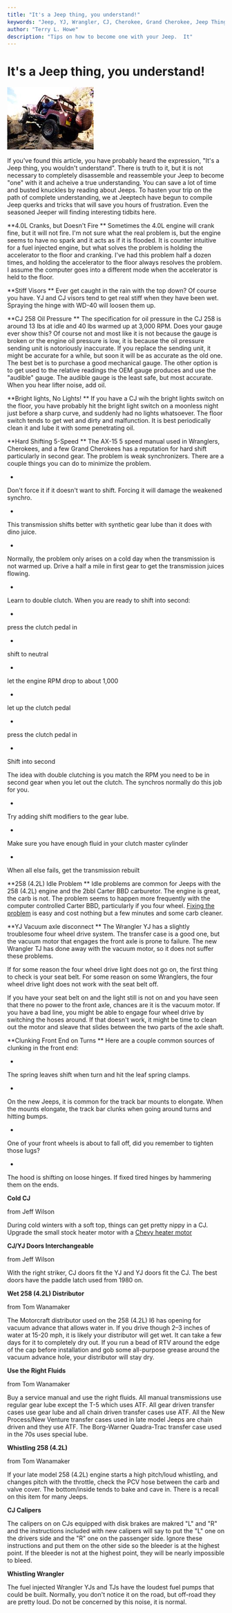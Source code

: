 ```yaml
---
title: "It's a Jeep thing, you understand!"
keywords: "Jeep, YJ, Wrangler, CJ, Cherokee, Grand Cherokee, Jeep Thing"
author: "Terry L. Howe"
description: "Tips on how to become one with your Jeep.  It"
---
```


# It's a Jeep thing, you understand!

![Phil Collard on Tabasco Twister](/images/terry/trail/lc98b_.jpg)


If you've found this article, you have probably heard the expression,
"It's a Jeep thing, you wouldn't understand".  There is truth to
it, but it is not necessary to completely disassemble and reassemble
your Jeep to become "one" with it and acheive a true understanding.
You can save a lot of time and busted knuckles by reading about Jeeps.
To hasten your trip on the path of complete understanding, we at
Jeeptech have begun to compile Jeep querks and tricks that
will save you hours of frustration.  Even the seasoned Jeeper will
finding interesting tidbits here.

**4.0L Cranks, but Doesn't Fire
**
Sometimes the 4.0L engine will crank fine, but it will not
fire.  I'm not sure what the real problem is, but the engine seems
to have no spark and it acts as if it is flooded.  It is counter
intuitive for a fuel injected engine, but what solves the problem
is holding the accelerator to the floor and cranking.  I've had
this problem half a dozen times, and holding the accelerator to the
floor always resolves the problem.  I assume the computer goes into
a different mode when the accelerator is held to the floor.

**Stiff Visors
**
Ever get caught in the rain with the top down?  Of course you have.
YJ and CJ visors tend to get real stiff when they have been wet.
Spraying the hinge with WD-40 will loosen them up.

**CJ 258 Oil Pressure
**
The specification for oil pressure in the CJ 258 is around
13 lbs at idle and 40 lbs warmed up at 3,000 RPM.  Does your
gauge ever show this?  Of course not and most like it is not
because the gauge is broken or the engine oil pressure is
low, it is because the oil pressure sending unit is notoriously
inaccurate.  If you replace the sending unit, it might be
accurate for a while, but soon it will be as accurate as the
old one.  The best bet is to purchase a good mechanical gauge.
The other option is to get used to the relative readings the
OEM gauge produces and use the "audible" gauge.  The audible
gauge is the least safe, but most accurate.  When you hear
lifter noise, add oil.

**Bright lights, No Lights!
**
If you have a CJ wih the bright lights switch on the floor,
you have probably hit the bright light switch on a moonless night
just before a sharp curve, and suddenly had no lights whatsoever.
The floor switch tends to get wet and dirty and malfunction.  It
is best periodically clean it and lube it with some penetrating
oil.

**Hard Shifting 5-Speed
**
The AX-15 5 speed manual used in Wranglers, Cherokees, and
a few Grand Cherokees has a reputation for hard shift particularly
in second gear.  The problem is weak synchronizers.  There are
a couple things you can do to minimize the problem.

- 
Don't force it if it doesn't want to shift.  Forcing it will
damage the weakened synchro.

- 
This transmission shifts better with synthetic gear lube
than it does with dino juice.

- 
Normally, the problem only arises on a cold day when the transmission
is not warmed up.  Drive a half a mile in first gear to get the
transmission juices flowing.

- 
Learn to double clutch.  When you are ready to shift into second:

  - 
press the clutch pedal in

  - 
shift to neutral

  - 
let the engine RPM drop to about 1,000

  - 
let up the clutch pedal

  - 
press the clutch pedal in

  - 
Shift into second

The idea with double clutching is you match the RPM you need to
be in second gear when you let out the clutch.  The synchros normally
do this job for you.

- 
Try adding shift modifiers to the gear lube.

- 
Make sure you have enough fluid in your clutch master cylinder

- 
When all else fails, get the transmission rebuilt

**258 (4.2L) Idle Problem
**
Idle problems are common for Jeeps with the 258 (4.2L) engine
and the 2bbl Carter BBD carburetor.  The engine is great, the
carb is not.   The problem seems to happen more frequently with
the computer controlled Carter BBD, particularly if you four wheel.
[
Fixing the problem](/engine/carter.html) is easy and cost nothing but a few minutes and
some carb cleaner.

**YJ Vacuum axle disconnect
**
The Wrangler YJ has a slightly troublesome four wheel drive system.
The transfer case is a good one, but the vacuum motor that engages
the front axle is prone to failure.  The new Wrangler TJ has done
away with the vacuum motor, so it does not suffer these problems.

If for some reason the four wheel drive light does not go on,
the first thing to check is your seat belt.  For some reason
on some Wranglers, the four wheel drive light does not work with
the seat belt off.

If you have your seat belt on and the light still is not on and
you have seen that there no power to the front axle, chances are
it is the vacuum motor.  If you have a bad line, you might be
able to engage four wheel drive by switching the hoses around.
If that doesn't work, it might be time to clean out the motor
and sleave that slides between the two parts of the axle shaft.

**Clunking Front End on Turns
**
Here are a couple common sources of clunking in the front end:

- 
The spring leaves shift when turn and hit the leaf spring clamps.

- 
On the new Jeeps, it is common for the track bar mounts to elongate.
When the mounts elongate, the track bar clunks when going around
turns and hitting bumps.

- 
One of your front wheels is about to fall off, did you remember
to tighten those lugs?

- 
The hood is shifting on loose hinges.  If fixed tired hinges by
hammering them on the ends.

**Cold CJ**

from Jeff Wilson

During cold winters with a soft top, things can get pretty
nippy in a CJ.  Upgrade the small stock heater motor with
a [
Chevy heater motor](/body/heater.html)

**CJ/YJ Doors Interchangeable**

from Jeff Wilson

With the right striker, CJ doors fit the YJ and YJ doors fit the
CJ.  The best doors have the paddle latch used from 1980 on.

**Wet 258 (4.2L) Distributor**

from Tom Wanamaker

The Motorcraft distributor used on the 258 (4.2L) I6 has opening for
vacuum advance that allows water in.  If you drive though 2–3 inches
of water at 15-20 mph, it is likely your distributor will get wet.
It can take a few days for it to completely dry out.  If you run a
bead of RTV around the edge of the cap before installation and gob
some all-purpose grease around the vacuum advance hole, your
distributor will stay dry.

**Use the Right Fluids**

from Tom Wanamaker

Buy a service manual and use the right fluids.  All manual transmissions
use regular gear lube except the T-5 which uses ATF.  All gear driven
transfer cases use gear lube and all chain driven transfer cases
use ATF.  All the New Process/New Venture transfer cases used in
late model Jeeps are chain driven and they use ATF.  The Borg-Warner
Quadra-Trac transfer case used in the 70s uses special lube.

**Whistling 258 (4.2L)**

from Tom Wanamaker

If your late model 258 (4.2L) engine starts a high pitch/loud
whistling, and changes pitch with the throttle, check the PCV
hose between the carb and valve cover.  The bottom/inside tends
to bake and cave in.  There is a recall on this item for many
Jeeps.

**CJ Calipers**

The calipers on on CJs equipped with disk brakes are makred "L" and
"R" and the instructions included with new calipers will say to
put the "L" one on the drivers side and the "R" one on the
passenger side.  Ignore these instructions and put them on
the other side so the bleeder is at the highest point.  If the
bleeder is not at the highest point, they will be nearly impossible
to bleed.

**Whistling Wrangler**

The fuel injected Wrangler YJs and TJs have the loudest
fuel pumps that could be built.  Normally, you don't notice
it on the road, but off-road they are pretty loud.  Do
not be concerned by this noise, it is normal.
